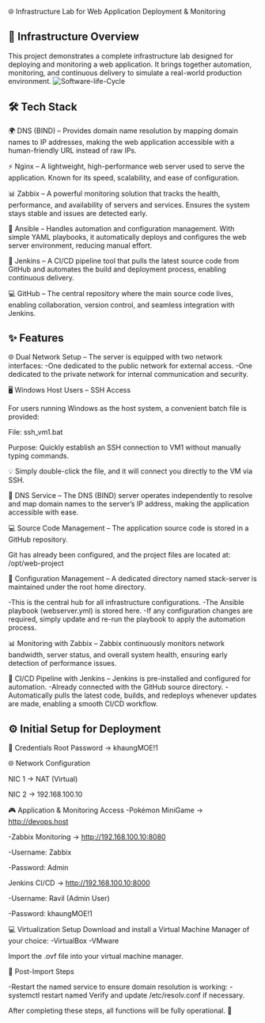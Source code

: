 🌐 Infrastructure Lab for Web Application Deployment & Monitoring

📖 Infrastructure Overview
---------------------------
This project demonstrates a complete infrastructure lab designed for deploying and monitoring a web application. It brings together automation, monitoring, and continuous delivery to simulate a real-world production environment.
![Software-life-Cycle](./diagram.pn)

🛠️ Tech Stack
---------------
🌍 DNS (BIND) – Provides domain name resolution by mapping domain names to IP addresses, making the web application accessible with a human-friendly URL instead of raw IPs.

⚡ Nginx – A lightweight, high-performance web server used to serve the application. Known for its speed, scalability, and ease of configuration.

📊 Zabbix – A powerful monitoring solution that tracks the health, performance, and availability of servers and services. Ensures the system stays stable and issues are detected early.

🤖 Ansible – Handles automation and configuration management. With simple YAML playbooks, it automatically deploys and configures the web server environment, reducing manual effort.

🚀 Jenkins – A CI/CD pipeline tool that pulls the latest source code from GitHub and automates the build and deployment process, enabling continuous delivery.

💻 GitHub – The central repository where the main source code lives, enabling collaboration, version control, and seamless integration with Jenkins.

 ✨ Features
 -------------
🌐 Dual Network Setup – The server is equipped with two network interfaces:
-One dedicated to the public network for external access.
-One dedicated to the private network for internal communication and security.

🖥️ Windows Host Users – SSH Access

For users running Windows as the host system, a convenient batch file is provided:

File: ssh_vm1.bat

Purpose: Quickly establish an SSH connection to VM1 without manually typing commands.

💡 Simply double-click the file, and it will connect you directly to the VM via SSH.

🔎 DNS Service – The DNS (BIND) server operates independently to resolve and map domain names to the server’s IP address, making the application accessible with ease.

💻 Source Code Management – The application source code is stored in a GitHub repository.

Git has already been configured, and the project files are located at:
					/opt/web-project

📂 Configuration Management – A dedicated directory named stack-server is maintained under the root home directory.

-This is the central hub for all infrastructure configurations.
-The Ansible playbook (webserver.yml) is stored here.
-If any configuration changes are required, simply update and re-run the playbook to apply the automation process.

📊 Monitoring with Zabbix – Zabbix continuously monitors network bandwidth, server status, and overall system health, ensuring early detection of performance issues.

🚀 CI/CD Pipeline with Jenkins – Jenkins is pre-installed and configured for automation.
-Already connected with the GitHub source directory.
-Automatically pulls the latest code, builds, and redeploys whenever updates are made, enabling a smooth CI/CD workflow.

⚙️ Initial Setup for Deployment
---------------------------------
🔑 Credentials
Root Password → khaungMOE!1

🌐 Network Configuration

NIC 1 → NAT (Virtual)

NIC 2 → 192.168.100.10

🎮 Application & Monitoring Access
-Pokémon MiniGame → http://devops.host

-Zabbix Monitoring → http://192.168.100.10:8080

-Username: Zabbix

-Password: Admin

Jenkins CI/CD → http://192.168.100.10:8000

-Username: Ravil (Admin User)

-Password: khaungMOE!1

💻 Virtualization Setup
Download and install a Virtual Machine Manager of your choice:
-VirtualBox
-VMware

Import the .ovf file into your virtual machine manager.

🔄 Post-Import Steps

-Restart the named service to ensure domain resolution is working:
-systemctl restart named
Verify and update /etc/resolv.conf if necessary.

After completing these steps, all functions will be fully operational. 🚀
